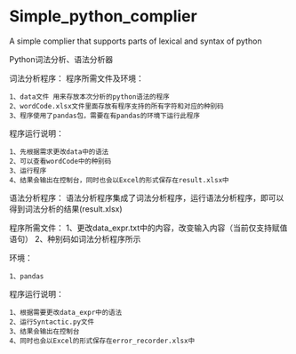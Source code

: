 # Simple_python_complier
A simple complier that supports parts of lexical and syntax of python

Python词法分析、语法分析器

词法分析程序：
程序所需文件及环境：

	1、data文件 用来存放本次分析的python语法的程序
	2、wordCode.xlsx文件里面存放有程序支持的所有字符和对应的种别码
	3、程序使用了pandas包，需要在有pandas的环境下运行此程序
  
程序运行说明：

	1、先根据需求更改data中的语法
	2、可以查看wordCode中的种别码
	3、运行程序
	4、结果会输出在控制台，同时也会以Excel的形式保存在result.xlsx中

语法分析程序：
语法分析程序集成了词法分析程序，运行语法分析程序，即可以得到词法分析的结果(result.xlsx)

程序所需文件：
		1、更改data_expr.txt中的内容，改变输入内容（当前仅支持赋值语句）
	  2、种别码如词法分析程序所示

环境：

	1、pandas

程序运行说明：

	1、根据需要更改data_expr中的语法
	2、运行Syntactic.py文件
	3、结果会输出在控制台
	4、同时也会以Excel的形式保存在error_recorder.xlsx中
